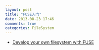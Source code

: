 ```yaml
---
layout: post
title: "FUSE入门"
date: 2013-08-23 17:46
comments: true
categories: FileSystem
---
```

- [Develop your own filesystem with FUSE](http://www.ibm.com/developerworks/library/l-fuse/)
